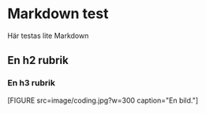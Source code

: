 Markdown test
=========================

Här testas lite Markdown

## En h2 rubrik

### En h3 rubrik

[FIGURE src=image/coding.jpg?w=300 caption="En bild."]
